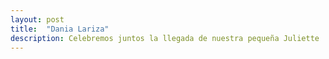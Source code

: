 ```yaml
---
layout: post
title:  "Dania Lariza"
description: Celebremos juntos la llegada de nuestra pequeña Juliette 
---
```


